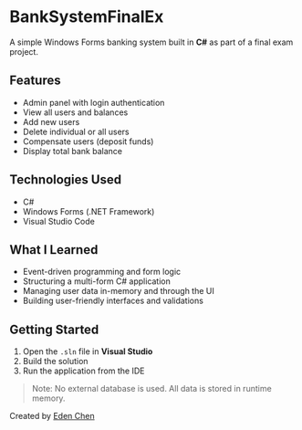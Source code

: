 # BankSystemFinalEx

A simple Windows Forms banking system built in **C#** as part of a final exam project.

## Features

- Admin panel with login authentication
- View all users and balances
- Add new users
- Delete individual or all users
- Compensate users (deposit funds)
- Display total bank balance

## Technologies Used

- C#
- Windows Forms (.NET Framework)
- Visual Studio Code

## What I Learned

- Event-driven programming and form logic
- Structuring a multi-form C# application
- Managing user data in-memory and through the UI
- Building user-friendly interfaces and validations

## Getting Started

1. Open the `.sln` file in **Visual Studio**
2. Build the solution
3. Run the application from the IDE

> Note: No external database is used. All data is stored in runtime memory.

Created by [Eden Chen](https://github.com/edenchen10)
